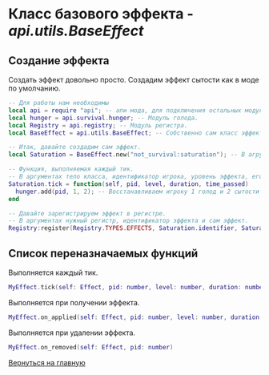 # Класс базового эффекта - *api.utils.BaseEffect*

## Создание эффекта

Создать эффект довольно просто. Создадим эффект сытости как в моде по умолчанию.

```lua
-- Для работы нам необходимы
local api = require "api"; -- апи мода, для подключения остальных модулей.
local hunger = api.survival.hunger; -- Модуль голода.
local Registry = api.registry; -- Модуль регистра.
local BaseEffect = api.utils.BaseEffect; -- Собственно сам класс эффекта.

-- Итак, давайте создадим сам эффект.
local Saturation = BaseEffect.new("not_survival:saturation"); -- В агрументах идентификатор эффекта.

-- Функция, выполняемая каждый тик.
-- В аргументах тело класса, идентификатор игрока, уровень эффекта, его длительность и кол-во прошедших секунд с начала.
Saturation.tick = function(self, pid, level, duration, time_passed)
  hunger.add(pid, 1, 2); -- Восстанавливаем игроку 1 голод и 2 сытости в тик.
end

-- Давайте зарегистрируем эффект в регистре.
-- В аргументах нужный регистр, идентификатор эффекта и сам эффект.
Registry:register(Registry.TYPES.EFFECTS, Saturation.identifier, Saturation);
```

## Список переназначаемых функций

Выполняется каждый тик.

```lua
MyEffect.tick(self: Effect, pid: number, level: number, duration: number, time_passed: number)
```

Выполняется при получении эффекта.

```lua
MyEffect.on_applied(self: Effect, pid: number, level: number, duration: number)
```

Выполняется при удалении эффекта.

```lua
MyEffect.on_removed(self: Effect, pid: number)
```

[Вернуться на главную](../index.md)
